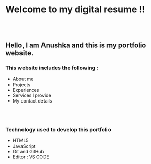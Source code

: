 <h1>Welcome to my digital resume !!</h1>
<br></br>

<h2>Hello, I am Anushka and this is my portfolio website.</h2>
<h3>This website includes the following :</h3>
<ul>
  <li>About me</li>
  <li>Projects</li>
  <li>Experiences</li>
   <li>Services I provide</li>
   <li>My contact details</li>
</ul>

<br></br>

<h3>Technology used to develop this portfolio</h3>
<ul>
  <li>HTML5</li>
   <lCSS3</li>
      <li>JavaScript</li>
     <li>Git and GitHub</li>
     <li>Editor : VS CODE</li>
</ul>
